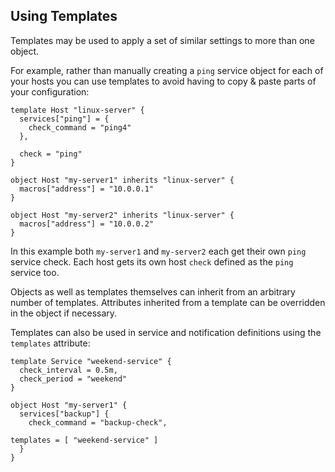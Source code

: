 ## <a id="using-templates"></a> Using Templates

Templates may be used to apply a set of similar settings to more than one
object.

For example, rather than manually creating a `ping` service object for each of
your hosts you can use templates to avoid having to copy & paste parts of your
configuration:

    template Host "linux-server" {
      services["ping"] = {
        check_command = "ping4"
      },

      check = "ping"
    }

    object Host "my-server1" inherits "linux-server" {
      macros["address"] = "10.0.0.1"
    }

    object Host "my-server2" inherits "linux-server" {
      macros["address"] = "10.0.0.2"
    }

In this example both `my-server1` and `my-server2` each get their own `ping`
service check. Each host gets its own host `check` defined as the `ping`
service too.

Objects as well as templates themselves can inherit from an arbitrary number of
templates. Attributes inherited from a template can be overridden in the
object if necessary.

Templates can also be used in service and notification definitions using the
`templates` attribute:

    template Service "weekend-service" {
      check_interval = 0.5m,
      check_period = "weekend"
    }

    object Host "my-server1" {
      services["backup"] {
        check_command = "backup-check",

	templates = [ "weekend-service" ]
      }
    }
